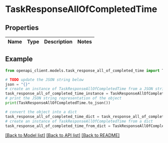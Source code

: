 # TaskResponseAllOfCompletedTime


## Properties

Name | Type | Description | Notes
------------ | ------------- | ------------- | -------------

## Example

```python
from openapi_client.models.task_response_all_of_completed_time import TaskResponseAllOfCompletedTime

# TODO update the JSON string below
json = "{}"
# create an instance of TaskResponseAllOfCompletedTime from a JSON string
task_response_all_of_completed_time_instance = TaskResponseAllOfCompletedTime.from_json(json)
# print the JSON string representation of the object
print(TaskResponseAllOfCompletedTime.to_json())

# convert the object into a dict
task_response_all_of_completed_time_dict = task_response_all_of_completed_time_instance.to_dict()
# create an instance of TaskResponseAllOfCompletedTime from a dict
task_response_all_of_completed_time_from_dict = TaskResponseAllOfCompletedTime.from_dict(task_response_all_of_completed_time_dict)
```
[[Back to Model list]](../README.md#documentation-for-models) [[Back to API list]](../README.md#documentation-for-api-endpoints) [[Back to README]](../README.md)


